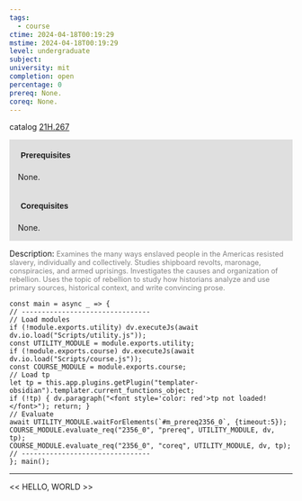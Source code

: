 ```yaml
---
tags:
  - course
ctime: 2024-04-18T00:19:29
mstime: 2024-04-18T00:19:29
level: undergraduate
subject: 
university: mit
completion: open
percentage: 0
prereq: None.
coreq: None.
---
```


catalog [21H.267](http://student.mit.edu/catalog/m21Ha.html#21H.267)

<span style="display: block; padding: 15px; background-color: rgb(100, 100, 100, 0.2);"><font id="m_prereq2356_0" style="display: block; font-family: Arial, sans-serif; font-weight: bold; padding: 5px">Prerequisites</font><br><span id="prereq2356_0">None.</span></span>
<span style="display: block; padding: 15px; background-color: rgb(100, 100, 100, 0.2);"><font id="m_coreq2356_0" style="display: block; font-family: Arial, sans-serif; font-weight: bold; padding: 5px">Corequisites</font><br><span id="coreq2356_0">None.</span></span>

<font style="">Description:</font>
<font style="color: grey; font-size: 0.8rem;">Examines the many ways enslaved people in the Americas resisted slavery, individually and collectively. Studies shipboard revolts, maronage, conspiracies, and armed uprisings. Investigates the causes and organization of rebellion. Uses the topic of rebellion to study how historians analyze and use primary sources, historical context, and write convincing prose.</font>

```dataviewjs
const main = async _ => {
// --------------------------------
// Load modules
if (!module.exports.utility) dv.executeJs(await dv.io.load("Scripts/utility.js"));
const UTILITY_MODULE = module.exports.utility;
if (!module.exports.course) dv.executeJs(await dv.io.load("Scripts/course.js"));
const COURSE_MODULE = module.exports.course;
// Load tp
let tp = this.app.plugins.getPlugin("templater-obsidian").templater.current_functions_object;
if (!tp) { dv.paragraph("<font style='color: red'>tp not loaded!</font>"); return; }
// Evaluate
await UTILITY_MODULE.waitForElements(`#m_prereq2356_0`, {timeout:5});
COURSE_MODULE.evaluate_req("2356_0", "prereq", UTILITY_MODULE, dv, tp);
COURSE_MODULE.evaluate_req("2356_0", "coreq", UTILITY_MODULE, dv, tp);
// --------------------------------
}; main();
```

---

<< HELLO, WORLD >>
